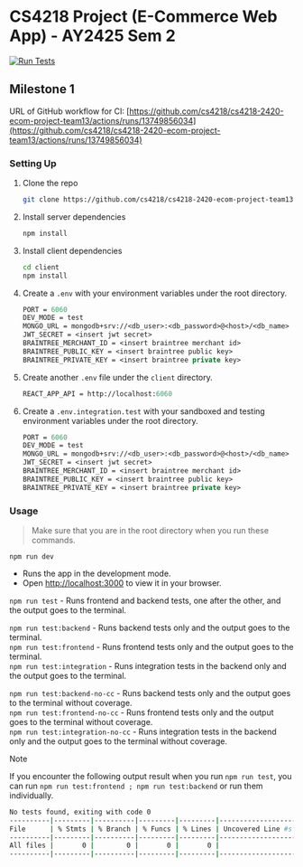# CS4218 Project (E-Commerce Web App) - AY2425 Sem 2

[![Run Tests](https://github.com/cs4218/cs4218-2420-ecom-project-team13/actions/workflows/main.yml/badge.svg)](https://github.com/cs4218/cs4218-2420-ecom-project-team13/actions/workflows/main.yml)

## Milestone 1

URL of GitHub workflow for CI: [https://github.com/cs4218/cs4218-2420-ecom-project-team13/actions/runs/13749856034](https://github.com/cs4218/cs4218-2420-ecom-project-team13/actions/runs/13749856034)

### Setting Up

1. Clone the repo
    ```sh
    git clone https://github.com/cs4218/cs4218-2420-ecom-project-team13.git
    ```

2. Install server dependencies
    ```sh
    npm install
    ```

3. Install client dependencies
    ```sh
    cd client
    npm install
    ```

4. Create a `.env` with your environment variables under the root directory.
    ```ml
    PORT = 6060
    DEV_MODE = test
    MONGO_URL = mongodb+srv://<db_user>:<db_password>@<host>/<db_name>
    JWT_SECRET = <insert jwt secret>
    BRAINTREE_MERCHANT_ID = <insert braintree merchant id>
    BRAINTREE_PUBLIC_KEY = <insert braintree public key>
    BRAINTREE_PRIVATE_KEY = <insert braintree private key>
    ```

5. Create another `.env` file under the `client` directory.
    ```ml
    REACT_APP_API = http://localhost:6060
    ```

6. Create a `.env.integration.test` with your sandboxed and testing environment variables under the root directory.
    ```ml
    PORT = 6060
    DEV_MODE = test
    MONGO_URL = mongodb+srv://<db_user>:<db_password>@<host>/<db_name>
    JWT_SECRET = <insert jwt secret>
    BRAINTREE_MERCHANT_ID = <insert braintree merchant id>
    BRAINTREE_PUBLIC_KEY = <insert braintree public key>
    BRAINTREE_PRIVATE_KEY = <insert braintree private key>
    ```
### Usage

> Make sure that you are in the root directory when you run these commands.

`npm run dev`

- Runs the app in the development mode.
- Open [http://localhost:3000](http://localhost:3000) to view it in your browser.

`npm run test` - Runs frontend and backend tests, one after the other, and the output goes to the terminal.

`npm run test:backend` - Runs backend tests only and the output goes to the terminal.\
`npm run test:frontend` - Runs frontend tests only and the output goes to the terminal.\
`npm run test:integration` - Runs integration tests in the backend only and the output goes to the terminal.

`npm run test:backend-no-cc` - Runs backend tests only and the output goes to the terminal without coverage.\
`npm run test:frontend-no-cc` - Runs frontend tests only and the output goes to the terminal without coverage.\
`npm run test:integration-no-cc` - Runs integration tests in the backend only and the output goes to the terminal without coverage.


> [!NOTE]
> If you encounter the following output result when you run `npm run test`, you can run `npm run test:frontend ; npm run test:backend` or run them individually.
> ```sh
> No tests found, exiting with code 0
> ----------|---------|----------|---------|---------|-------------------
> File      | % Stmts | % Branch | % Funcs | % Lines | Uncovered Line #s
> ----------|---------|----------|---------|---------|-------------------
> All files |       0 |        0 |       0 |       0 |                  
> ----------|---------|----------|---------|---------|-------------------
>```
